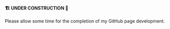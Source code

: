 #### 🏗️ UNDER CONSTRUCTION 🚧
Please allow some time for the completion of my GitHub page development.
